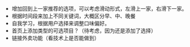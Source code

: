 - 增加回到上一家推荐的选项，可以考虑滑动形式，左滑上一家，右滑下一家。
- 根据时间段来加上不同关键词，大概区分早、中、晚餐
- 自我学习，根据用户选择来调整口味偏好。
- 首页上添加类型的可选项目？（待考虑，因为还是添加了选择）
- 链接外卖功能（看技术上是否能做到）

